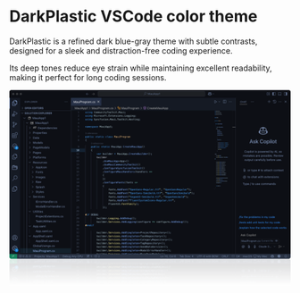 # DarkPlastic VSCode color theme
DarkPlastic is a refined dark blue-gray theme with subtle contrasts,
designed for a sleek and distraction-free coding experience. 

Its deep tones reduce eye strain while maintaining excellent readability, making it perfect for long coding sessions.

![Screenshot](https://raw.githubusercontent.com/remberg/DarkPlastik-VSCode/refs/heads/main/screenshot.png)
